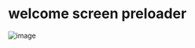 # welcome screen preloader

![image](https://github.com/Lee-TB/welcome-screen-preloader/assets/86998194/d398439b-b139-43e1-a6d9-6d0be9bac8cb)
